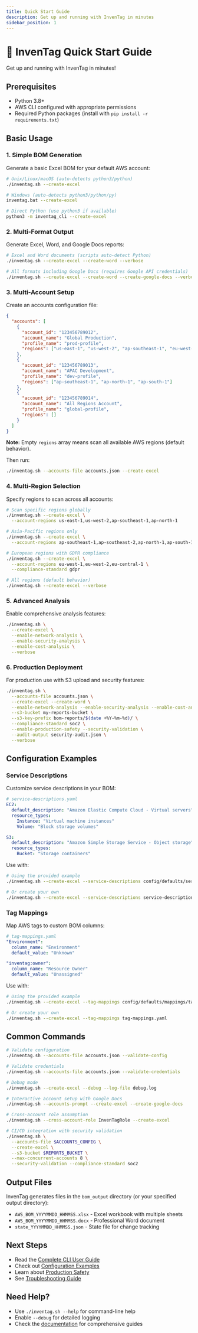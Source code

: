 ```yaml
---
title: Quick Start Guide
description: Get up and running with InvenTag in minutes
sidebar_position: 1
---
```


# 🚀 InvenTag Quick Start Guide

Get up and running with InvenTag in minutes!

## Prerequisites

- Python 3.8+
- AWS CLI configured with appropriate permissions
- Required Python packages (install with `pip install -r requirements.txt`)

## Basic Usage

### 1. Simple BOM Generation

Generate a basic Excel BOM for your default AWS account:

```bash
# Unix/Linux/macOS (auto-detects python3/python)
./inventag.sh --create-excel

# Windows (auto-detects python3/python/py)
inventag.bat --create-excel

# Direct Python (use python3 if available)
python3 -m inventag_cli --create-excel
```

### 2. Multi-Format Output

Generate Excel, Word, and Google Docs reports:

```bash
# Excel and Word documents (scripts auto-detect Python)
./inventag.sh --create-excel --create-word --verbose

# All formats including Google Docs (requires Google API credentials)
./inventag.sh --create-excel --create-word --create-google-docs --verbose
```

### 3. Multi-Account Setup

Create an accounts configuration file:

```json
{
  "accounts": [
    {
      "account_id": "123456789012",
      "account_name": "Global Production",
      "profile_name": "prod-profile",
      "regions": ["us-east-1", "us-west-2", "ap-southeast-1", "eu-west-1"]
    },
    {
      "account_id": "123456789013", 
      "account_name": "APAC Development",
      "profile_name": "dev-profile",
      "regions": ["ap-southeast-1", "ap-north-1", "ap-south-1"]
    },
    {
      "account_id": "123456789014",
      "account_name": "All Regions Account",
      "profile_name": "global-profile",
      "regions": []
    }
  ]
}
```

**Note:** Empty `regions` array means scan all available AWS regions (default behavior).

Then run:

```bash
./inventag.sh --accounts-file accounts.json --create-excel
```

### 4. Multi-Region Selection

Specify regions to scan across all accounts:

```bash
# Scan specific regions globally
./inventag.sh --create-excel \
  --account-regions us-east-1,us-west-2,ap-southeast-1,ap-north-1

# Asia-Pacific regions only
./inventag.sh --create-excel \
  --account-regions ap-southeast-1,ap-southeast-2,ap-north-1,ap-south-1

# European regions with GDPR compliance
./inventag.sh --create-excel \
  --account-regions eu-west-1,eu-west-2,eu-central-1 \
  --compliance-standard gdpr

# All regions (default behavior)
./inventag.sh --create-excel --verbose
```

### 5. Advanced Analysis

Enable comprehensive analysis features:

```bash
./inventag.sh \
  --create-excel \
  --enable-network-analysis \
  --enable-security-analysis \
  --enable-cost-analysis \
  --verbose
```

### 6. Production Deployment

For production use with S3 upload and security features:

```bash
./inventag.sh \
  --accounts-file accounts.json \
  --create-excel --create-word \
  --enable-network-analysis --enable-security-analysis --enable-cost-analysis \
  --s3-bucket my-reports-bucket \
  --s3-key-prefix bom-reports/$(date +%Y-%m-%d)/ \
  --compliance-standard soc2 \
  --enable-production-safety --security-validation \
  --audit-output security-audit.json \
  --verbose
```

## Configuration Examples

### Service Descriptions

Customize service descriptions in your BOM:

```yaml
# service-descriptions.yaml
EC2:
  default_description: "Amazon Elastic Compute Cloud - Virtual servers"
  resource_types:
    Instance: "Virtual machine instances"
    Volume: "Block storage volumes"

S3:
  default_description: "Amazon Simple Storage Service - Object storage"
  resource_types:
    Bucket: "Storage containers"
```

Use with:
```bash
# Using the provided example
./inventag.sh --create-excel --service-descriptions config/defaults/services/service_descriptions_example.yaml

# Or create your own
./inventag.sh --create-excel --service-descriptions service-descriptions.yaml
```

### Tag Mappings

Map AWS tags to custom BOM columns:

```yaml
# tag-mappings.yaml
"Environment":
  column_name: "Environment"
  default_value: "Unknown"

"inventag:owner":
  column_name: "Resource Owner"
  default_value: "Unassigned"
```

Use with:
```bash
# Using the provided example
./inventag.sh --create-excel --tag-mappings config/defaults/mappings/tag_to_column_mappings_example.yaml

# Or create your own
./inventag.sh --create-excel --tag-mappings tag-mappings.yaml
```

## Common Commands

```bash
# Validate configuration
./inventag.sh --accounts-file accounts.json --validate-config

# Validate credentials
./inventag.sh --accounts-file accounts.json --validate-credentials

# Debug mode
./inventag.sh --create-excel --debug --log-file debug.log

# Interactive account setup with Google Docs
./inventag.sh --accounts-prompt --create-excel --create-google-docs

# Cross-account role assumption
./inventag.sh --cross-account-role InvenTagRole --create-excel

# CI/CD integration with security validation
./inventag.sh \
  --accounts-file $ACCOUNTS_CONFIG \
  --create-excel \
  --s3-bucket $REPORTS_BUCKET \
  --max-concurrent-accounts 8 \
  --security-validation --compliance-standard soc2
```

## Output Files

InvenTag generates files in the `bom_output` directory (or your specified output directory):

- `AWS_BOM_YYYYMMDD_HHMMSS.xlsx` - Excel workbook with multiple sheets
- `AWS_BOM_YYYYMMDD_HHMMSS.docx` - Professional Word document
- `state_YYYYMMDD_HHMMSS.json` - State file for change tracking

## Next Steps

- Read the [Complete CLI User Guide](../user-guides/cli-user-guide)
- Check out [Configuration Examples](../user-guides/configuration-examples)
- Learn about [Production Safety](../user-guides/production-safety)
- See [Troubleshooting Guide](../user-guides/troubleshooting-guide)

## Need Help?

- Use `./inventag.sh --help` for command-line help
- Enable `--debug` for detailed logging
- Check the [documentation](../index) for comprehensive guides
